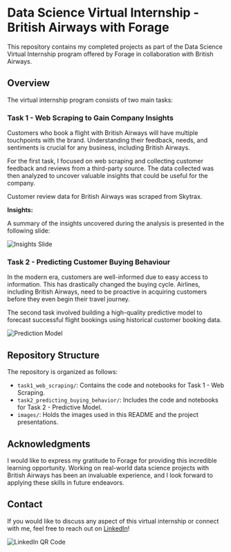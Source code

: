 # Data Science Virtual Internship - British Airways with Forage

This repository contains my completed projects as part of the Data Science Virtual Internship program offered by Forage in collaboration with British Airways.

## Overview

The virtual internship program consists of two main tasks:

### Task 1 - Web Scraping to Gain Company Insights

Customers who book a flight with British Airways will have multiple touchpoints with the brand. Understanding their feedback, needs, and sentiments is crucial for any business, including British Airways.

For the first task, I focused on web scraping and collecting customer feedback and reviews from a third-party source. The data collected was then analyzed to uncover valuable insights that could be useful for the company.

Customer review data for British Airways was scraped from Skytrax.

**Insights:**

A summary of the insights uncovered during the analysis is presented in the following slide:

![Insights Slide](images/insights_slide.png)

### Task 2 - Predicting Customer Buying Behaviour

In the modern era, customers are well-informed due to easy access to information. This has drastically changed the buying cycle. Airlines, including British Airways, need to be proactive in acquiring customers before they even begin their travel journey.

The second task involved building a high-quality predictive model to forecast successful flight bookings using historical customer booking data.

![Prediction Model](images/prediction_model.png)

## Repository Structure

The repository is organized as follows:

- `task1_web_scraping/`: Contains the code and notebooks for Task 1 - Web Scraping.
- `task2_predicting_buying_behavior/`: Includes the code and notebooks for Task 2 - Predictive Model.
- `images/`: Holds the images used in this README and the project presentations.

## Acknowledgments

I would like to express my gratitude to Forage for providing this incredible learning opportunity. Working on real-world data science projects with British Airways has been an invaluable experience, and I look forward to applying these skills in future endeavors.

## Contact

If you would like to discuss any aspect of this virtual internship or connect with me, feel free to reach out on [LinkedIn](https://www.linkedin.com/in/yourname/)!

![LinkedIn QR Code](images/linkedin_qr.png)
